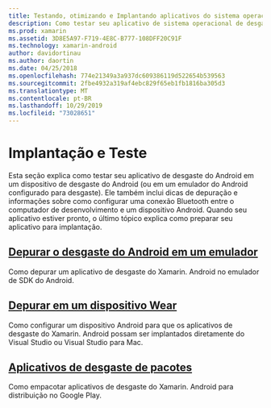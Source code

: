 ```yaml
---
title: Testando, otimizando e Implantando aplicativos do sistema operacional de desgaste
description: Como testar seu aplicativo de sistema operacional de desgaste em um dispositivo Android (ou emulador) e prepará-lo para implantação.
ms.prod: xamarin
ms.assetid: 3D8E5A97-F719-4E8C-B777-108DFF20C91F
ms.technology: xamarin-android
author: davidortinau
ms.author: daortin
ms.date: 04/25/2018
ms.openlocfilehash: 774e21349a3a937dc609386119d522654b539563
ms.sourcegitcommit: 2fbe4932a319af4ebc829f65eb1fb1816ba305d3
ms.translationtype: MT
ms.contentlocale: pt-BR
ms.lasthandoff: 10/29/2019
ms.locfileid: "73028651"
---
```

# <a name="deployment-and-testing"></a>Implantação e Teste

Esta seção explica como testar seu aplicativo de desgaste do Android em um dispositivo de desgaste do Android (ou em um emulador do Android configurado para desgaste). Ele também inclui dicas de depuração e informações sobre como configurar uma conexão Bluetooth entre o computador de desenvolvimento e um dispositivo Android.
Quando seu aplicativo estiver pronto, o último tópico explica como preparar seu aplicativo para implantação.

## <a name="debug-android-wear-on-an-emulatorandroidweardeploy-testdebug-on-emulatormd"></a>[Depurar o desgaste do Android em um emulador](~/android/wear/deploy-test/debug-on-emulator.md)

Como depurar um aplicativo de desgaste do Xamarin. Android no emulador de SDK do Android.

## <a name="debug-on-a-wear-deviceandroidweardeploy-testdebug-on-devicemd"></a>[Depurar em um dispositivo Wear](~/android/wear/deploy-test/debug-on-device.md)

Como configurar um dispositivo Android para que os aplicativos de desgaste do Xamarin. Android possam ser implantados diretamente do Visual Studio ou Visual Studio para Mac.

## <a name="packaging-wear-appsandroidweardeploy-testpackagingmd"></a>[Aplicativos de desgaste de pacotes](~/android/wear/deploy-test/packaging.md)

Como empacotar aplicativos de desgaste do Xamarin. Android para distribuição no Google Play.
